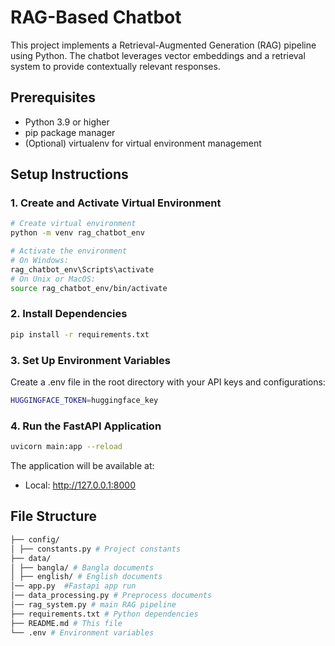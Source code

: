 # RAG-Based Chatbot

This project implements a Retrieval-Augmented Generation (RAG) pipeline using Python. The chatbot leverages vector embeddings and a retrieval system to provide contextually relevant responses.

## Prerequisites

- Python 3.9 or higher
- pip package manager
- (Optional) virtualenv for virtual environment management

## Setup Instructions

### 1. Create and Activate Virtual Environment

```bash
# Create virtual environment
python -m venv rag_chatbot_env

# Activate the environment
# On Windows:
rag_chatbot_env\Scripts\activate
# On Unix or MacOS:
source rag_chatbot_env/bin/activate
```

### 2. Install Dependencies

```bash
pip install -r requirements.txt
```

### 3. Set Up Environment Variables
Create a .env file in the root directory with your API keys and configurations:
```bash
HUGGINGFACE_TOKEN=huggingface_key
```

### 4. Run the FastAPI Application
```bash
uvicorn main:app --reload
```

The application will be available at:
- Local: http://127.0.0.1:8000

## File Structure

```bash
├── config/
│ ├── constants.py # Project constants
├── data/
│ ├── bangla/ # Bangla documents
│ ├── english/ # English documents
│── app.py  #Fastapi app run
│── data_processing.py # Preprocess documents
│── rag_system.py # main RAG pipeline
├── requirements.txt # Python dependencies
├── README.md # This file
└── .env # Environment variables
```
